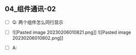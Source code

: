## 04_组件通讯-02
- [ ]  Q: 两个组件怎么同行显示
- [ ] ![[Pasted image 20230206010821.png]]
![[Pasted image 20230206010802.png]]
- [ ]  A:



